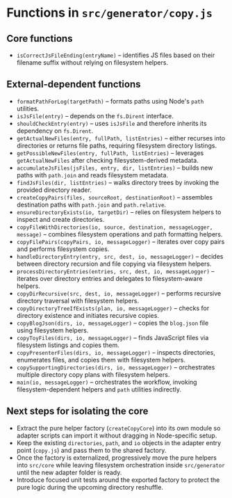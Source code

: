 # Functions in `src/generator/copy.js`

## Core functions
- `isCorrectJsFileEnding(entryName)` – identifies JS files based on their filename suffix without relying on filesystem helpers.

## External-dependent functions
- `formatPathForLog(targetPath)` – formats paths using Node's `path` utilities.
- `isJsFile(entry)` – depends on the `fs.Dirent` interface.
- `shouldCheckEntry(entry)` – uses `isJsFile` and therefore inherits its dependency on `fs.Dirent`.
- `getActualNewFiles(entry, fullPath, listEntries)` – either recurses into directories or returns file paths, requiring filesystem directory listings.
- `getPossibleNewFiles(entry, fullPath, listEntries)` – leverages `getActualNewFiles` after checking filesystem-derived metadata.
- `accumulateJsFiles(jsFiles, entry, dir, listEntries)` – builds new paths with `path.join` and reads filesystem metadata.
- `findJsFiles(dir, listEntries)` – walks directory trees by invoking the provided directory reader.
- `createCopyPairs(files, sourceRoot, destinationRoot)` – assembles destination paths with `path.join` and `path.relative`.
- `ensureDirectoryExists(io, targetDir)` – relies on filesystem helpers to inspect and create directories.
- `copyFileWithDirectories(io, source, destination, messageLogger, message)` – combines filesystem operations and path formatting helpers.
- `copyFilePairs(copyPairs, io, messageLogger)` – iterates over copy pairs and performs filesystem copies.
- `handleDirectoryEntry(entry, src, dest, io, messageLogger)` – decides between directory recursion and file copying via filesystem helpers.
- `processDirectoryEntries(entries, src, dest, io, messageLogger)` – iterates over directory entries and delegates to filesystem-aware helpers.
- `copyDirRecursive(src, dest, io, messageLogger)` – performs recursive directory traversal with filesystem helpers.
- `copyDirectoryTreeIfExists(plan, io, messageLogger)` – checks for directory existence and initiates recursive copies.
- `copyBlogJson(dirs, io, messageLogger)` – copies the `blog.json` file using filesystem helpers.
- `copyToyFiles(dirs, io, messageLogger)` – finds JavaScript files via filesystem listings and copies them.
- `copyPresenterFiles(dirs, io, messageLogger)` – inspects directories, enumerates files, and copies them with filesystem helpers.
- `copySupportingDirectories(dirs, io, messageLogger)` – orchestrates multiple directory copy plans with filesystem helpers.
- `main(io, messageLogger)` – orchestrates the workflow, invoking filesystem-dependent helpers and `path` utilities indirectly.

## Next steps for isolating the core
- Extract the pure helper factory (`createCopyCore`) into its own module so adapter scripts can import it without dragging in Node-specific setup.
- Keep the existing `directories`, `path`, and `io` objects in the adapter entry point (`copy.js`) and pass them to the shared factory.
- Once the factory is externalized, progressively move the pure helpers into `src/core` while leaving filesystem orchestration inside `src/generator` until the new adapter folder is ready.
- Introduce focused unit tests around the exported factory to protect the pure logic during the upcoming directory reshuffle.
